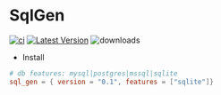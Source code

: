 # SqlGen &emsp; 
[![ci](https://github.com/cargo-crates/sql_gen/workflows/Rust/badge.svg)](https://github.com/cargo-crates/sql_gen/actions)
[![Latest Version]][crates.io]
![downloads](https://img.shields.io/crates/d/sql_gen.svg?style=flat-square)

[Latest Version]: https://img.shields.io/crates/v/sql_gen.svg
[crates.io]: https://crates.io/crates/sql_gen

* Install
```Cargo.toml
# db features: mysql|postgres|mssql|sqlite
sql_gen = { version = "0.1", features = ["sqlite"]}
```
